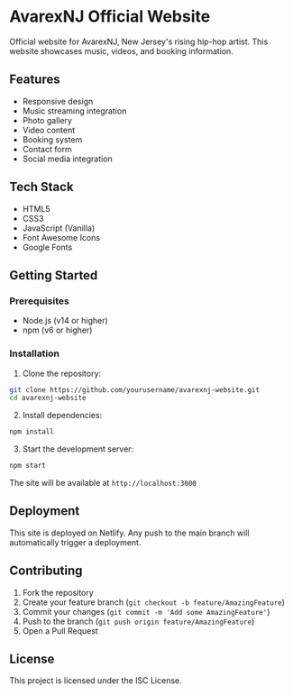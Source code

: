 # AvarexNJ Official Website

Official website for AvarexNJ, New Jersey's rising hip-hop artist. This website showcases music, videos, and booking information.

## Features

- Responsive design
- Music streaming integration
- Photo gallery
- Video content
- Booking system
- Contact form
- Social media integration

## Tech Stack

- HTML5
- CSS3
- JavaScript (Vanilla)
- Font Awesome Icons
- Google Fonts

## Getting Started

### Prerequisites

- Node.js (v14 or higher)
- npm (v6 or higher)

### Installation

1. Clone the repository:
```bash
git clone https://github.com/yourusername/avarexnj-website.git
cd avarexnj-website
```

2. Install dependencies:
```bash
npm install
```

3. Start the development server:
```bash
npm start
```

The site will be available at `http://localhost:3000`

## Deployment

This site is deployed on Netlify. Any push to the main branch will automatically trigger a deployment.

## Contributing

1. Fork the repository
2. Create your feature branch (`git checkout -b feature/AmazingFeature`)
3. Commit your changes (`git commit -m 'Add some AmazingFeature'`)
4. Push to the branch (`git push origin feature/AmazingFeature`)
5. Open a Pull Request

## License

This project is licensed under the ISC License. 